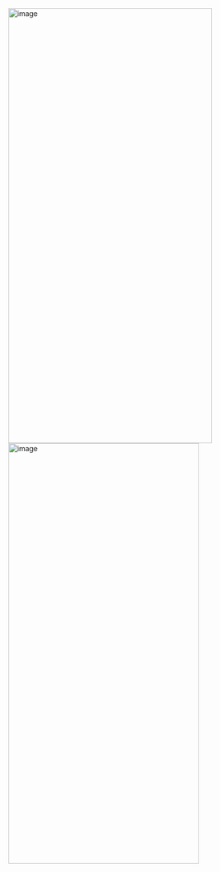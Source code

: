 <img width="407" height="870" alt="image" src="https://github.com/user-attachments/assets/56277781-240b-4b52-a69c-95c12abf1fa1" />
<img width="381" height="841" alt="image" src="https://github.com/user-attachments/assets/5777b9b0-782e-467e-900a-5148a221dece" />



